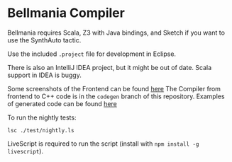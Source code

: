 Bellmania Compiler
==================

Bellmania requires Scala, Z3 with Java bindings, and Sketch if you want to use the 
SynthAuto tactic.

Use the included `.project` file for development in Eclipse.

There is also an IntelliJ IDEA project, but it might be out of date. Scala support in IDEA is buggy.

Some screenshots of the Frontend can be found [here](src/main/scala/examples/screenshots.pdf)
The Compiler from frontend to C++ code is in the `codegen` branch of this repository. Examples of generated code can be found [here](https://github.com/corwin-of-amber/bellmaniac/tree/codegen/examples/cpp/autogenerated)



To run the nightly tests:

    lsc ./test/nightly.ls

LiveScript is required to run the script (install with `npm install -g livescript`).
